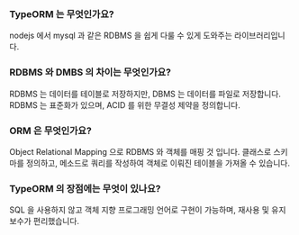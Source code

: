 ### TypeORM 는 무엇인가요?

nodejs 에서 mysql 과 같은 RDBMS 을 쉽게 다룰 수 있게 도와주는 라이브러리입니다.

### RDBMS 와 DMBS 의 차이는 무엇인가요?

RDBMS 는 데이터를 테이블로 저장하지만, DBMS 는 데이터를 파일로 저장합니다. RDBMS 는 표준화가 있으며, ACID 를 위한 무결성 제약을 정의합니다.

### ORM 은 무엇인가요?

Object Relational Mapping 으로 RDBMS 와 객체를 매핑 것 입니다. 클래스로 스키마를 정의하고, 메소드로 쿼리를 작성하여 객체로 이뤄진 테이블을 가져올 수 있습니다.

### TypeORM 의 장점에는 무엇이 있나요?

SQL 을 사용하지 않고 객체 지향 프로그래밍 언어로 구현이 가능하며, 재사용 및 유지 보수가 편리했습니다.
